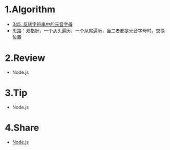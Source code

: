 # 1.Algorithm

- [345. 反转字符串中的元音字母](https://leetcode-cn.com/problems/reverse-vowels-of-a-string/description/)
- 思路：双指针，一个从头遍历，一个从尾遍历，当二者都是元音字母时，交换位置

# 2.Review

- Node.js

# 3.Tip

- Node.js

# 4.Share

- [Node.js]()